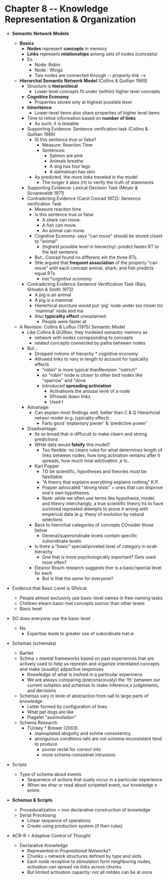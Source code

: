 Chapter 8 -- Knowledge Representation & Organization
===================================================
- **Semantic Network Models**
    * **Basics**
        - **Nodes** represent **concepts** in memory
        - **Links** represent **relationships** among sets of nodes (concepts)
        - Ex.
            * Node: Robin
            * Node : Wings
            * Two nodes are connected through *-- property link -->*
    * **Hierarchal Semantic Network Model** (Collins & Quillian 1969)
        - Structure is **hierarchical**
            * Lower level concepts fit under (within) higher level concepts
        - **Cognitive Economy**
            * Properties stored only at highest possible level
        - **Inheritence**
            * Lower-level items also share properties of higher level items
        - Time to retive information based on **number of links**
            * As such, it is testable
        - Supporting Evidence: Sentence verification task (Collins & Quillian 1969)
            * IS this sentence true or false? 
                - Measure: Reaction Time
                - Sentences: 
                    * Salmon are pink
                    * Animals breathe
                    * A dog has four legs
                    * A dalmatioan has skin
            * As predicted, the more links traveled in the model
                - The longer it akes (rt) to verify the truth of statements
        - Supporting Evidence: Lexical Decision Task (Meyer & Scvaneveldt 1971)
        - Contradicting Evidence (Carol Conrad 1972): Sentence verification Task
            * Measure reaciton time
            * Is this sentence true or false
                - A shark can move.
                - A fish can move.
                - An animal can move.
            * Cognitive Economy: says "can move" should be stored cloest to "animal"
                - (highest possible level in hierarchy): predict fastes RT to the last sentence
            * But.. Conrad found no differenc ein the three RTs.
            * SHe argued that **frequent association** of the property "can move" with each concept animal, shark, and fish predicts equal RTs
                - not **cognitive economy*
        - Contradicting Evidence Sentence Veritfication Task (Rips, SHoebn & Smith 1973)
            * A pig is an animal
            * A pig is a mammal
            * Hiererhical sturcture would put 'pig' node under (so closer to) 'mammal' node and ma
            * Also **typicality effect** unexplained:
                - People were faster at 
    * A Revision: Collins & Loftus (1975) Semantic Model
        - Like Collins & QUillian, they modeled semantic memory as
            * network with nodes correpsonding to concepts
            * related concepts connected by paths between nodes
        - But...
            * Dropped notions of hierachy * cognitive economy
            * Alllowed links to vary in length to account for typicality effects
                - "robin" is more typical thanRevision: "ostrich"
                - so "robin" node is closer to other bird nodes like "sparrow" and "dove
              * Introduced **spreading activiation**
                - Activationis the arousal levle of a node
                - SPreads down links
                - Used t
        - Advanage:
            * Can explain most findings well, better than C & Q Hierarhcial networ model (e.g. typicality effect)
                - Farly good 'explantory pwoer' & 'predictive power'
        - Disadvantage:
            * Its so broad that is diffucult to make clearn and strong predictions
            * WHat data would **falsify** this model?
                - Too flexible: no clearn rules for what determines length of links between nodes, how long activation remains after it spreads, how much total adctivation ,e tc..
            * Karl Popper
                - TO be scientific, hypotheses and theories must be falsifiable
                - "A theory that explains everything explains nothing" K.P.
                - Popper advocated "strong tests" = ones that can disprove one's own hypotheses
                - Note: while we often use terms like hypothesis, model, and theory interchangly, a true scientific theory hs to have surivived repreated attempts to prove it wrong with emperical data (e.g. theoy of evolution by natural selection)
            * Back to hierrchial categories of concepts COnsider those below
                - General/superoridinate levels contain specific suboridinate levels
            * Is there a "basic" special/priveled level of category in ecah hierachy
                - One that is more psychologically important? Gets used most often?
            * Eleanor Rosch research suggests ther is a basic/special level for each
                - But is that the same for everyone?
- Evidence that Basic Level is SPeical
    * People almost exclusivly use basic-level names in free-naming tasks
    * Children elearn basic-lvel concepts soonor than other levels
    * Basic level
- SO does everyone use the basic level
    * No
        - Expertise leads to greater use of subordinate lvel:w

- Schemas (schemata)
    * Bartlet
    * Schma = mental frameworks based on past experiences that are actively used to help us represtn and organize interelated concepts and make (suually) adpactive responses
        * Knowledge of what is inolved in a particular experinece
        * We are always comparing (preconsciously) the 'fit' between our current sutiation and schemas to make inference,s judgements, and decisions
    * Schemas vary in levle of abstraction from sall to large parts of knowledge
        - Letter formed by configuration of lines
        - What pet dogs are like
        - Piagelet "assimuliation"
    * Schema Research
        - TUckey * Brewer (2003)
            * mainuplated abiguiity and schme consistentcy
            * aminguious conditions taht are not schema-inconsistent tend to produce
                - poorer reclal for correct info
                - more schema-consistnet intrusions
- Scripts
    * Type of schema about events
        - Sequenece of actions that sually occur in a particular experience
        - When we ehar or read about scripeted event, our knowledge o entire:

- **Schemas & Scripts**
    * Proceduralization = non declarative construction of knowledge
    * Serial Processing
        * Linear sequence of operations
        * Create using production system (if then rules)
- ACR-R = Adaptive Control of Thought 
    * Declarative Knowledge
        - Represented in *Propositional Networks**
        - Chunks = network structures defined by type and slots
        - Each node receptive to stimulation form neighboring nodes, activation can spread via links across chunks
        - But limited activation capacity: not all notdes can be at once

